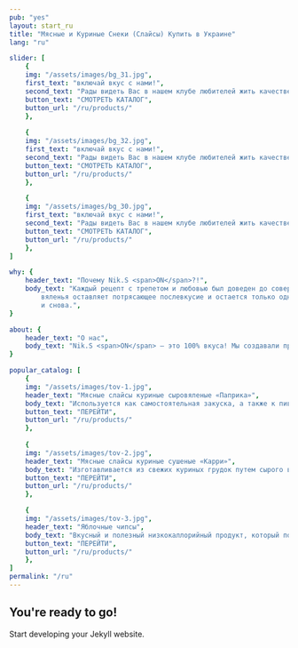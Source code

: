 ```yaml
---
pub: "yes"
layout: start_ru
title: "Мясные и Куриные Снеки (Слайсы) Купить в Украине"
lang: "ru"

slider: [
    {
    img: "/assets/images/bg_31.jpg",
    first_text: "включай вкус с нами!",
    second_text: "Рады видеть Вас в нашем клубе любителей жить качественно и вкусно!",
    button_text: "СМОТРЕТЬ КАТАЛОГ",
    button_url: "/ru/products/"
    },
    
    {
    img: "/assets/images/bg_32.jpg",
    first_text: "включай вкус с нами!",
    second_text: "Рады видеть Вас в нашем клубе любителей жить качественно и вкусно!",
    button_text: "СМОТРЕТЬ КАТАЛОГ",
    button_url: "/ru/products/"
    },

    {
    img: "/assets/images/bg_30.jpg",
    first_text: "включай вкус с нами!",
    second_text: "Рады видеть Вас в нашем клубе любителей жить качественно и вкусно!",
    button_text: "СМОТРЕТЬ КАТАЛОГ",
    button_url: "/ru/products/"
    },
]

why: {
    header_text: "Почему Nik.S <span>ON</span>?!",
    body_text: "Каждый рецепт с трепетом и любовью был доведен до совершенства. Симфония вкуса и аромата, степень просушки и
        вяленья оставляет потрясающее послевкусие и остается только одно желание, возвращаться к этому наслаждению снова
        и снова.",
}

about: {
    header_text: "О нас",
    body_text: "Nik.S <span>ON</span> – это 100% вкуса! Мы создавали продукт для себя, положив за основу качество, многолетний опыт и желание делиться этим с Вами. Используем исключительно высококлассное сырье прошедшее контроль качества, новейшие технологии, что позволяет правильно сохранить и донести до Вас не просто потрясающий вкус, а философию семьи Nik.S ON, философию вкуса, любви к своему делу, философию жить вкусно!",
}

popular_catalog: [
    {
    img: "/assets/images/tov-1.jpg",
    header_text: "Мясные слайсы куриные сыровяленые «Паприка»",
    body_text: "Используется как самостоятельная закуска, а также к пиву и крепким спиртным напиткам.",
    button_text: "ПЕРЕЙТИ",
    button_url: "/ru/products/"
    },
    
    {
    img: "/assets/images/tov-2.jpg",
    header_text: "Мясные слайсы куриные сушеные «Карри»",
    body_text: "Изготавливается из свежих куриных грудок путем сырого высушивания на специальном сертифицированном оборудовании.",
    button_text: "ПЕРЕЙТИ",
    button_url: "/ru/products/"
    },

    {
    img: "/assets/images/tov-3.jpg",
    header_text: "Яблочные чипсы",
    body_text: "Вкусный и полезный низкокаллорийный продукт, который подходит и взрослым и детям.",
    button_text: "ПЕРЕЙТИ",
    button_url: "/ru/products/"
    },
]
permalink: "/ru"
---
```


## You're ready to go!

Start developing your Jekyll website.
